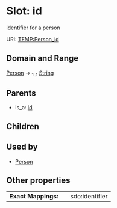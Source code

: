 
# Slot: id


identifier for a person

URI: [TEMP:Person_id](http://example.org/TEMP/Person_id)


## Domain and Range

[Person](Person.md) &#8594;  <sub>1..1</sub> [String](types/String.md)

## Parents

 *  is_a: [id](id.md)

## Children


## Used by

 * [Person](Person.md)

## Other properties

|  |  |  |
| --- | --- | --- |
| **Exact Mappings:** | | sdo:identifier |

